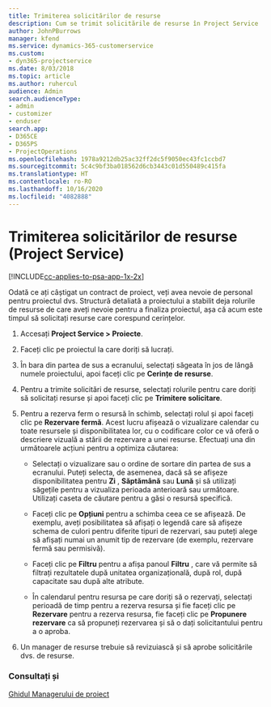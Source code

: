 ```yaml
---
title: Trimiterea solicitărilor de resurse
description: Cum se trimit solicitările de resurse în Project Service
author: JohnPBurrows
manager: kfend
ms.service: dynamics-365-customerservice
ms.custom:
- dyn365-projectservice
ms.date: 8/03/2018
ms.topic: article
ms.author: ruhercul
audience: Admin
search.audienceType:
- admin
- customizer
- enduser
search.app:
- D365CE
- D365PS
- ProjectOperations
ms.openlocfilehash: 1978a9212db25ac32ff2dc5f9050ec43fc1ccbd7
ms.sourcegitcommit: 5c4c9bf3ba018562d6cb3443c01d550489c415fa
ms.translationtype: HT
ms.contentlocale: ro-RO
ms.lasthandoff: 10/16/2020
ms.locfileid: "4082888"
---
```

# <a name="submit-resource-requests-project-service"></a>Trimiterea solicitărilor de resurse (Project Service)

[!INCLUDE[cc-applies-to-psa-app-1x-2x](../includes/cc-applies-to-psa-app-1x-2x.md)]

Odată ce ați câștigat un contract de proiect, veți avea nevoie de personal pentru proiectul dvs. Structură detaliată a proiectului a stabilit deja rolurile de resurse de care aveți nevoie pentru a finaliza proiectul, așa că acum este timpul să solicitați resurse care corespund cerințelor.  
  
1.  Accesați **Project Service > Proiecte**.  
  
2.  Faceți clic pe proiectul la care doriți să lucrați.  
  
3.  În bara din partea de sus a ecranului, selectați săgeata în jos de lângă numele proiectului, apoi faceți clic pe **Cerințe de resurse**.  
  
4.  Pentru a trimite solicitări de resurse, selectați rolurile pentru care doriți să solicitați resurse și apoi faceți clic pe **Trimitere solicitare**.  
  
5.  Pentru a rezerva ferm o resursă în schimb, selectați rolul și apoi faceți clic pe **Rezervare fermă**. Acest lucru afișează o vizualizare calendar cu toate resursele și disponibilitatea lor, cu o codificare color ce vă oferă o descriere vizuală a stării de rezervare a unei resurse. Efectuați una din următoarele acțiuni pentru a optimiza căutarea:  
  
    -   Selectați o vizualizare sau o ordine de sortare din partea de sus a ecranului. Puteți selecta, de asemenea, dacă să se afișeze disponibilitatea pentru **Zi** , **Săptămână** sau **Lună** și să utilizați săgețile pentru a vizualiza perioada anterioară sau următoare. Utilizați caseta de căutare pentru a găsi o resursă specifică.  
  
    -   Faceți clic pe **Opțiuni** pentru a schimba ceea ce se afișează. De exemplu, aveți posibilitatea să afișați o legendă care să afișeze schema de culori pentru diferite tipuri de rezervari, sau puteți alege să afișați numai un anumit tip de rezervare (de exemplu, rezervare fermă sau permisivă).  
  
    -   Faceți clic pe **Filtru** pentru a afișa panoul **Filtru** , care vă permite să filtrați rezultatele după unitatea organizațională, după rol, după capacitate sau după alte atribute.  
  
    -   În calendarul pentru resursa pe care doriți să o rezervați, selectați perioadă de timp pentru a rezerva resursa și fie faceți clic pe **Rezervare** pentru a rezerva resursa, fie faceți clic pe **Propunere rezervare** ca să propuneți rezervarea și să o dați solicitantului pentru a o aproba.  
  
6.  Un manager de resurse trebuie să revizuiască și să aprobe solicitările dvs. de resurse.  
  
### <a name="see-also"></a>Consultați și  
 [Ghidul Managerului de proiect](../psa/project-manager-guide.md)
